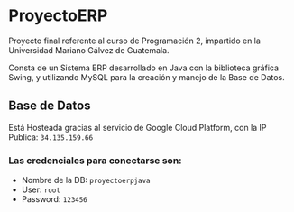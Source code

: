 # ProyectoERP
Proyecto final referente al curso de Programación 2, impartido en la Universidad Mariano Gálvez de Guatemala.

Consta de un Sistema ERP desarrollado en Java con la biblioteca gráfica Swing, y utilizando MySQL para la creación y manejo de la Base de Datos.

## Base de Datos
Está Hosteada gracias al servicio de Google Cloud Platform, con la IP Publica: `34.135.159.66`
### Las credenciales para conectarse son:
- Nombre de la DB: `proyectoerpjava`
- User: `root`
- Password: `123456`
